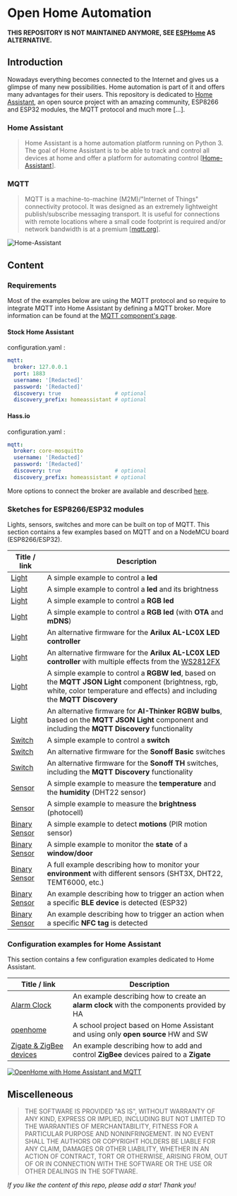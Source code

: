 # Open Home Automation

**THIS REPOSITORY IS NOT MAINTAINED ANYMORE, SEE [ESPHome](https://esphome.io/) AS ALTERNATIVE.**

## Introduction
Nowadays everything becomes connected to the Internet and gives us a glimpse of many new possibilities. Home automation is part of it and offers many advantages for their users.
This repository is dedicated to [Home Assistant](https://home-assistant.io), an open source project with an amazing community, ESP8266 and ESP32 modules, the MQTT protocol and much more [...].

### Home Assistant
> Home Assistant is a home automation platform running on Python 3. The goal of Home Assistant is to be able to track and control all devices at home and offer a platform for automating control [[Home-Assistant](https://github.com/home-assistant/home-assistant)].

### MQTT
> MQTT is a machine-to-machine (M2M)/"Internet of Things" connectivity protocol. It was designed as an extremely lightweight publish/subscribe messaging transport. It is useful for connections with remote locations where a small code footprint is required and/or network bandwidth is at a premium [[mqtt.org](http://mqtt.org)].

![Home-Assistant](openhome/images/Features.png)

## Content
### Requirements
Most of the examples below are using the MQTT protocol and so require to integrate MQTT into Home Assistant by defining a MQTT broker. More information can be found at the [MQTT component's page](https://home-assistant.io/components/mqtt/).

#### Stock Home Assistant
configuration.yaml :

```yaml
mqtt:
  broker: 127.0.0.1
  port: 1883                      
  username: '[Redacted]'
  password: '[Redacted]'
  discovery: true                 # optional
  discovery_prefix: homeassistant # optional
```

#### Hass.io
configuration.yaml :

```yaml
mqtt:
  broker: core-mosquitto
  username: '[Redacted]'
  password: '[Redacted]'
  discovery: true                 # optional
  discovery_prefix: homeassistant # optional
```

More options to connect the broker are available and described [here](https://home-assistant.io/docs/mqtt/broker/#embedded-broker).

### Sketches for ESP8266/ESP32 modules
Lights, sensors, switches and more can be built on top of MQTT. This section contains a few examples based on MQTT and on a NodeMCU board (ESP8266/ESP32).

| Title / link                                  | Description                                                           |
|-----------------------------------------------|-----------------------------------------------------------------------|
| [Light](/ha_mqtt_light)                       | A simple example to control a **led**                                 |
| [Light](/ha_mqtt_light_with_brightness)       | A simple example to control a **led** and its brightness              |
| [Light](/ha_mqtt_rgb_light)                   | A simple example to control a **RGB led**                             |
| [Light](/ha_mqtt_light_with_WiFiManager_mDNS_and_OTA) | A simple example to control a **RGB led** (with **OTA** and **mDNS**)|
| [Light](https://github.com/mertenats/Arilux_AL-LC03)| An alternative firmware for the **Arilux AL-LC0X LED controller** |
| [Light](/ha_mqtt_light_arilux)| An alternative firmware for the **Arilux AL-LC0X LED controller** with multiple effects from the [WS2812FX](https://github.com/kitesurfer1404/WS2812FX) |
| [Light](/ha_mqtt_rgbw_light_with_discoveryw)    | A simple example to control a **RGBW led**, based on the **MQTT JSON Light** component (brightness, rgb, white, color temperature and effects) and including the **MQTT Discovery**                         |
| [Light](https://github.com/mertenats/AI-Thinker_RGBW_Bulb)    | An alternative firmware for **AI-Thinker RGBW bulbs**, based on the **MQTT JSON Light** component and including the **MQTT Discovery**  functionality                       |
| [Switch](/ha_mqtt_switch)                     | A simple example to control a **switch**    
| [Switch](https://github.com/mertenats/Itead_Sonoff/tree/master/Sonoff_Basic) | An alternative firmware for the **Sonoff Basic** switches                      |
| [Switch](https://github.com/mertenats/Itead_Sonoff/tree/master/Sonoff_TH) | An alternative firmware for the **Sonoff TH** switches, including the **MQTT Discovery**  functionality                 |
| [Sensor](/ha_mqtt_sensor_dht22)               | A simple example to measure the **temperature** and the **humidity** (DHT22 sensor)|
| [Sensor](/ha_mqtt_sensor_photocell)           | A simple example to measure the **brightness** (photocell)|
| [Binary Sensor](/ha_mqtt_binary_sensor_pir)   | A simple example to detect **motions** (PIR motion sensor)|
| [Binary Sensor](/ha_mqtt_binary_sensor_door)  | A simple example to monitor the **state** of a **window/door** |
| [Binary Sensor](/ha_mqtt_multisensor)         | A full example describing how to monitor your **environment** with different sensors (SHT3X, DHT22, TEMT6000, etc.)|
| [Binary Sensor](/ha_mqtt_binary_sensor_ble_scanner)| An example describing how to trigger an action when a specific **BLE device** is detected (ESP32)|
| [Binary Sensor](/ha_mqtt_binary_sensor_nfc_scanner)| An example describing how to trigger an action when a specific **NFC tag** is detected|

### Configuration examples for Home Assistant
This section contains a few configuration examples dedicated to Home Assistant.

| Title / link                                  | Description                                                           |
|-----------------------------------------------|-----------------------------------------------------------------------|
| [Alarm Clock](/ha_config_alarm_clock)         | An example describing how to create an **alarm clock** with the components provided by HA |
| [openhome](/openhome)                         | A school project based on Home Assistant and using only **open source** HW and SW |
| [Zigate & ZigBee devices](/ha_config_zigate)  | An example describing how to add and control **ZigBee** devices paired to a **Zigate** |

[![OpenHome with Home Assistant and MQTT](openhome/images/Youtube.png)](https://www.youtube.com/watch?v=Vh-vzFPCF2U "OpenHome with Home Assistant and MQTT")

## Miscelleneous

> THE SOFTWARE IS PROVIDED "AS IS", WITHOUT WARRANTY OF ANY KIND, EXPRESS OR
  IMPLIED, INCLUDING BUT NOT LIMITED TO THE WARRANTIES OF MERCHANTABILITY,
  FITNESS FOR A PARTICULAR PURPOSE AND NONINFRINGEMENT. IN NO EVENT SHALL THE
  AUTHORS OR COPYRIGHT HOLDERS BE LIABLE FOR ANY CLAIM, DAMAGES OR OTHER
  LIABILITY, WHETHER IN AN ACTION OF CONTRACT, TORT OR OTHERWISE, ARISING FROM,
  OUT OF OR IN CONNECTION WITH THE SOFTWARE OR THE USE OR OTHER DEALINGS IN THE
  SOFTWARE.

*If you like the content of this repo, please add a star! Thank you!*
